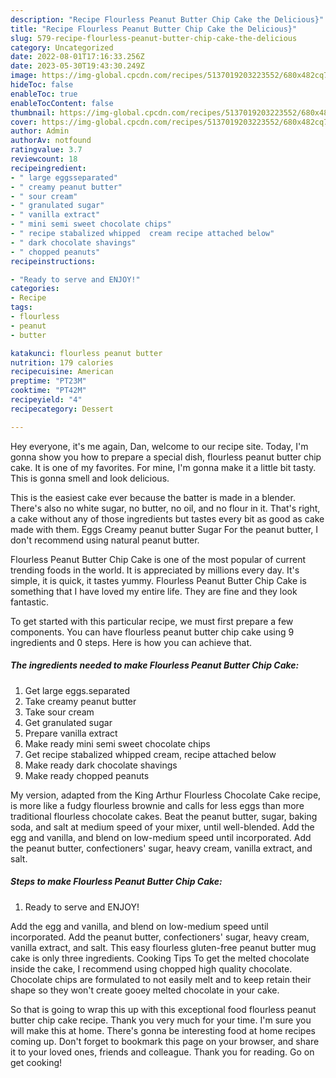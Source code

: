 ```yaml
---
description: "Recipe Flourless Peanut Butter Chip Cake the Delicious}"
title: "Recipe Flourless Peanut Butter Chip Cake the Delicious}"
slug: 579-recipe-flourless-peanut-butter-chip-cake-the-delicious
category: Uncategorized
date: 2022-08-01T17:16:33.256Z
date: 2023-05-30T19:43:30.249Z
image: https://img-global.cpcdn.com/recipes/5137019203223552/680x482cq70/flourless-peanut-butter-chip-cake-recipe-main-photo.jpg
hideToc: false
enableToc: true
enableTocContent: false
thumbnail: https://img-global.cpcdn.com/recipes/5137019203223552/680x482cq70/flourless-peanut-butter-chip-cake-recipe-main-photo.jpg
cover: https://img-global.cpcdn.com/recipes/5137019203223552/680x482cq70/flourless-peanut-butter-chip-cake-recipe-main-photo.jpg
author: Admin
authorAv: notfound
ratingvalue: 3.7
reviewcount: 18
recipeingredient:
- " large eggsseparated"
- " creamy peanut butter"
- " sour cream"
- " granulated sugar"
- " vanilla extract"
- " mini semi sweet chocolate chips"
- " recipe stabalized whipped  cream recipe attached below"
- " dark chocolate shavings"
- " chopped peanuts"
recipeinstructions:

- "Ready to serve and ENJOY!"
categories:
- Recipe
tags:
- flourless
- peanut
- butter

katakunci: flourless peanut butter 
nutrition: 179 calories
recipecuisine: American
preptime: "PT23M"
cooktime: "PT42M"
recipeyield: "4"
recipecategory: Dessert

---
```



Hey everyone, it's me again, Dan, welcome to our recipe site. Today, I'm gonna show you how to prepare a special dish, flourless peanut butter chip cake. It is one of my favorites. For mine, I'm gonna make it a little bit tasty. This is gonna smell and look delicious.

This is the easiest cake ever because the batter is made in a blender. There&#39;s also no white sugar, no butter, no oil, and no flour in it. That&#39;s right, a cake without any of those ingredients but tastes every bit as good as cake made with them. Eggs Creamy peanut butter Sugar For the peanut butter, I don&#39;t recommend using natural peanut butter.

Flourless Peanut Butter Chip Cake is one of the most popular of current trending foods in the world. It is appreciated by millions every day. It's simple, it is quick, it tastes yummy. Flourless Peanut Butter Chip Cake is something that I have loved my entire life. They are fine and they look fantastic.


To get started with this particular recipe, we must first prepare a few components. You can have flourless peanut butter chip cake using 9 ingredients and 0 steps. Here is how you can achieve that.

<!--inarticleads1-->

##### The ingredients needed to make Flourless Peanut Butter Chip Cake:

1. Get  large eggs.separated
1. Take  creamy peanut butter
1. Take  sour cream
1. Get  granulated sugar
1. Prepare  vanilla extract
1. Make ready  mini semi sweet chocolate chips
1. Get  recipe stabalized whipped  cream, recipe attached below
1. Make ready  dark chocolate shavings
1. Make ready  chopped peanuts


My version, adapted from the King Arthur Flourless Chocolate Cake recipe, is more like a fudgy flourless brownie and calls for less eggs than more traditional flourless chocolate cakes. Beat the peanut butter, sugar, baking soda, and salt at medium speed of your mixer, until well-blended. Add the egg and vanilla, and blend on low-medium speed until incorporated. Add the peanut butter, confectioners&#39; sugar, heavy cream, vanilla extract, and salt. 

<!--inarticleads2-->

##### Steps to make Flourless Peanut Butter Chip Cake:


1. Ready to serve and ENJOY!

Add the egg and vanilla, and blend on low-medium speed until incorporated. Add the peanut butter, confectioners&#39; sugar, heavy cream, vanilla extract, and salt. This easy flourless gluten-free peanut butter mug cake is only three ingredients. Cooking Tips To get the melted chocolate inside the cake, I recommend using chopped high quality chocolate. Chocolate chips are formulated to not easily melt and to keep retain their shape so they won&#39;t create gooey melted chocolate in your cake. 

So that is going to wrap this up with this exceptional food flourless peanut butter chip cake recipe. Thank you very much for your time. I'm sure you will make this at home. There's gonna be interesting food at home recipes coming up. Don't forget to bookmark this page on your browser, and share it to your loved ones, friends and colleague. Thank you for reading. Go on get cooking!
